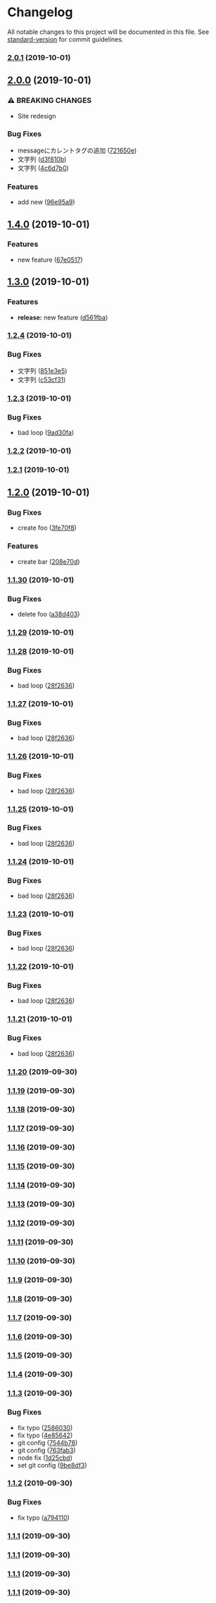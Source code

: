 # Changelog

All notable changes to this project will be documented in this file. See [standard-version](https://github.com/conventional-changelog/standard-version) for commit guidelines.

### [2.0.1](https://github.com/shiba328/npm-study-hello-world/compare/v2.0.0...v2.0.1) (2019-10-01)

## [2.0.0](https://github.com/shiba328/npm-study-hello-world/compare/v1.4.0...v2.0.0) (2019-10-01)


### ⚠ BREAKING CHANGES

* Site redesign

### Bug Fixes

* messageにカレントタグの追加 ([721650e](https://github.com/shiba328/npm-study-hello-world/commit/721650e))
* 文字列 ([d3f810b](https://github.com/shiba328/npm-study-hello-world/commit/d3f810b))
* 文字列 ([4c6d7b0](https://github.com/shiba328/npm-study-hello-world/commit/4c6d7b0))


### Features

* add new ([96e95a9](https://github.com/shiba328/npm-study-hello-world/commit/96e95a9))

## [1.4.0](https://github.com/shiba328/npm-study-hello-world/compare/v1.3.0...v1.4.0) (2019-10-01)


### Features

* new feature ([67e0517](https://github.com/shiba328/npm-study-hello-world/commit/67e0517))

## [1.3.0](https://github.com/shiba328/npm-study-hello-world/compare/v1.2.4...v1.3.0) (2019-10-01)


### Features

* **release:** new feature ([d561fba](https://github.com/shiba328/npm-study-hello-world/commit/d561fba))

### [1.2.4](https://github.com/shiba328/npm-study-hello-world/compare/v1.2.3...v1.2.4) (2019-10-01)


### Bug Fixes

* 文字列 ([851e3e5](https://github.com/shiba328/npm-study-hello-world/commit/851e3e5))
* 文字列 ([c53cf31](https://github.com/shiba328/npm-study-hello-world/commit/c53cf31))

### [1.2.3](https://github.com/shiba328/npm-study-hello-world/compare/v1.2.2...v1.2.3) (2019-10-01)


### Bug Fixes

* bad loop ([9ad30fa](https://github.com/shiba328/npm-study-hello-world/commit/9ad30fa))

### [1.2.2](https://github.com/shiba328/npm-study-hello-world/compare/v1.2.1...v1.2.2) (2019-10-01)

### [1.2.1](https://github.com/shiba328/npm-study-hello-world/compare/v1.2.0...v1.2.1) (2019-10-01)

## [1.2.0](https://github.com/shiba328/npm-study-hello-world/compare/v1.1.30...v1.2.0) (2019-10-01)


### Bug Fixes

* create foo ([3fe70f8](https://github.com/shiba328/npm-study-hello-world/commit/3fe70f8))


### Features

* create bar ([208e70d](https://github.com/shiba328/npm-study-hello-world/commit/208e70d))

### [1.1.30](https://github.com/shiba328/npm-study-hello-world/compare/v1.1.29...v1.1.30) (2019-10-01)


### Bug Fixes

* delete foo ([a38d403](https://github.com/shiba328/npm-study-hello-world/commit/a38d403))

### [1.1.29](https://github.com/shiba328/npm-study-hello-world/compare/v1.1.28...v1.1.29) (2019-10-01)

### [1.1.28](https://github.com/shiba328/npm-study-hello-world/compare/v1.1.20...v1.1.28) (2019-10-01)


### Bug Fixes

* bad loop ([28f2636](https://github.com/shiba328/npm-study-hello-world/commit/28f2636))

### [1.1.27](https://github.com/shiba328/npm-study-hello-world/compare/v1.1.20...v1.1.27) (2019-10-01)


### Bug Fixes

* bad loop ([28f2636](https://github.com/shiba328/npm-study-hello-world/commit/28f2636))

### [1.1.26](https://github.com/shiba328/npm-study-hello-world/compare/v1.1.20...v1.1.26) (2019-10-01)


### Bug Fixes

* bad loop ([28f2636](https://github.com/shiba328/npm-study-hello-world/commit/28f2636))

### [1.1.25](https://github.com/shiba328/npm-study-hello-world/compare/v1.1.20...v1.1.25) (2019-10-01)


### Bug Fixes

* bad loop ([28f2636](https://github.com/shiba328/npm-study-hello-world/commit/28f2636))

### [1.1.24](https://github.com/shiba328/npm-study-hello-world/compare/v1.1.20...v1.1.24) (2019-10-01)


### Bug Fixes

* bad loop ([28f2636](https://github.com/shiba328/npm-study-hello-world/commit/28f2636))

### [1.1.23](https://github.com/shiba328/npm-study-hello-world/compare/v1.1.20...v1.1.23) (2019-10-01)


### Bug Fixes

* bad loop ([28f2636](https://github.com/shiba328/npm-study-hello-world/commit/28f2636))

### [1.1.22](https://github.com/shiba328/npm-study-hello-world/compare/v1.1.20...v1.1.22) (2019-10-01)


### Bug Fixes

* bad loop ([28f2636](https://github.com/shiba328/npm-study-hello-world/commit/28f2636))

### [1.1.21](https://github.com/shiba328/npm-study-hello-world/compare/v1.1.20...v1.1.21) (2019-10-01)


### Bug Fixes

* bad loop ([28f2636](https://github.com/shiba328/npm-study-hello-world/commit/28f2636))

### [1.1.20](https://github.com/shiba328/npm-study-hello-world/compare/v1.1.19...v1.1.20) (2019-09-30)

### [1.1.19](https://github.com/shiba328/npm-study-hello-world/compare/v1.1.18...v1.1.19) (2019-09-30)

### [1.1.18](https://github.com/shiba328/npm-study-hello-world/compare/v1.1.17...v1.1.18) (2019-09-30)

### [1.1.17](https://github.com/shiba328/npm-study-hello-world/compare/v1.1.16...v1.1.17) (2019-09-30)

### [1.1.16](https://github.com/shiba328/npm-study-hello-world/compare/v1.1.15...v1.1.16) (2019-09-30)

### [1.1.15](https://github.com/shiba328/npm-study-hello-world/compare/v1.1.14...v1.1.15) (2019-09-30)

### [1.1.14](https://github.com/shiba328/npm-study-hello-world/compare/v1.1.13...v1.1.14) (2019-09-30)

### [1.1.13](https://github.com/shiba328/npm-study-hello-world/compare/v1.1.12...v1.1.13) (2019-09-30)

### [1.1.12](https://github.com/shiba328/npm-study-hello-world/compare/v1.1.11...v1.1.12) (2019-09-30)

### [1.1.11](https://github.com/shiba328/npm-study-hello-world/compare/v1.1.10...v1.1.11) (2019-09-30)

### [1.1.10](https://github.com/shiba328/npm-study-hello-world/compare/v1.1.9...v1.1.10) (2019-09-30)

### [1.1.9](https://github.com/shiba328/npm-study-hello-world/compare/v1.1.8...v1.1.9) (2019-09-30)

### [1.1.8](https://github.com/shiba328/npm-study-hello-world/compare/v1.1.7...v1.1.8) (2019-09-30)

### [1.1.7](https://github.com/shiba328/npm-study-hello-world/compare/v1.1.6...v1.1.7) (2019-09-30)

### [1.1.6](https://github.com/shiba328/npm-study-hello-world/compare/v1.1.5...v1.1.6) (2019-09-30)

### [1.1.5](https://github.com/shiba328/npm-study-hello-world/compare/v1.1.4...v1.1.5) (2019-09-30)

### [1.1.4](https://github.com/shiba328/npm-study-hello-world/compare/v1.1.3...v1.1.4) (2019-09-30)

### [1.1.3](https://github.com/shiba328/npm-study-hello-world/compare/v1.1.2...v1.1.3) (2019-09-30)


### Bug Fixes

* fix typo ([2586030](https://github.com/shiba328/npm-study-hello-world/commit/2586030))
* fix typo ([4e85642](https://github.com/shiba328/npm-study-hello-world/commit/4e85642))
* git config ([7544b78](https://github.com/shiba328/npm-study-hello-world/commit/7544b78))
* git config ([763fab3](https://github.com/shiba328/npm-study-hello-world/commit/763fab3))
* node fix ([1d25cbd](https://github.com/shiba328/npm-study-hello-world/commit/1d25cbd))
* set git config ([9be8df3](https://github.com/shiba328/npm-study-hello-world/commit/9be8df3))

### [1.1.2](https://github.com/shiba328/npm-study-hello-world/compare/v1.1.1...v1.1.2) (2019-09-30)


### Bug Fixes

* fix typo ([a794110](https://github.com/shiba328/npm-study-hello-world/commit/a794110))

### [1.1.1](https://github.com/shiba328/npm-study-hello-world/compare/v1.1.0...v1.1.1) (2019-09-30)

### [1.1.1](https://github.com/shiba328/npm-study-hello-world/compare/v1.1.0...v1.1.1) (2019-09-30)

### [1.1.1](https://github.com/shiba328/npm-study-hello-world/compare/v1.1.0...v1.1.1) (2019-09-30)

### [1.1.1](https://github.com/shiba328/npm-study-hello-world/compare/v1.1.0...v1.1.1) (2019-09-30)
